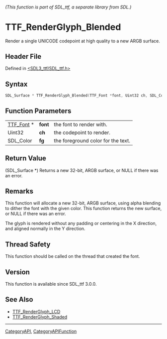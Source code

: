 ###### (This function is part of SDL_ttf, a separate library from SDL.)
# TTF_RenderGlyph_Blended

Render a single UNICODE codepoint at high quality to a new ARGB surface.

## Header File

Defined in [<SDL3_ttf/SDL_ttf.h>](https://github.com/libsdl-org/SDL_ttf/blob/main/include/SDL3_ttf/SDL_ttf.h)

## Syntax

```c
SDL_Surface * TTF_RenderGlyph_Blended(TTF_Font *font, Uint32 ch, SDL_Color fg);
```

## Function Parameters

|                        |          |                                    |
| ---------------------- | -------- | ---------------------------------- |
| [TTF_Font](TTF_Font) * | **font** | the font to render with.           |
| Uint32                 | **ch**   | the codepoint to render.           |
| SDL_Color              | **fg**   | the foreground color for the text. |

## Return Value

(SDL_Surface *) Returns a new 32-bit, ARGB surface, or NULL if there was an
error.

## Remarks

This function will allocate a new 32-bit, ARGB surface, using alpha
blending to dither the font with the given color. This function returns the
new surface, or NULL if there was an error.

The glyph is rendered without any padding or centering in the X direction,
and aligned normally in the Y direction.

## Thread Safety

This function should be called on the thread that created the font.

## Version

This function is available since SDL_ttf 3.0.0.

## See Also

- [TTF_RenderGlyph_LCD](TTF_RenderGlyph_LCD)
- [TTF_RenderGlyph_Shaded](TTF_RenderGlyph_Shaded)

----
[CategoryAPI](CategoryAPI), [CategoryAPIFunction](CategoryAPIFunction)


